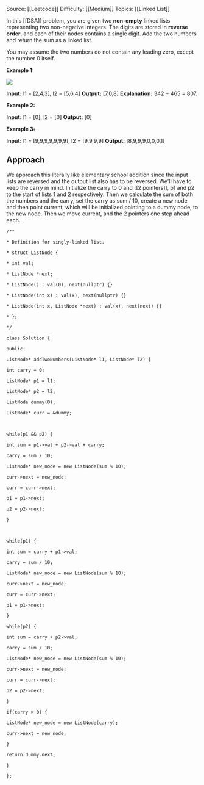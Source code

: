 Source: [[Leetcode]]
Difficulty: [[Medium]]
Topics: [[Linked List]]

In this [[DSA]] problem, you are given two **non-empty** linked lists representing two non-negative integers. The digits are stored in **reverse order**, and each of their nodes contains a single digit. Add the two numbers and return the sum as a linked list.

You may assume the two numbers do not contain any leading zero, except the number 0 itself.

**Example 1:**

![](https://assets.leetcode.com/uploads/2020/10/02/addtwonumber1.jpg)

**Input:** l1 = [2,4,3], l2 = [5,6,4]
**Output:** [7,0,8]
**Explanation:** 342 + 465 = 807.

**Example 2:**

**Input:** l1 = [0], l2 = [0]
**Output:** [0]

**Example 3:**

**Input:** l1 = [9,9,9,9,9,9,9], l2 = [9,9,9,9]
**Output:** [8,9,9,9,0,0,0,1]

## Approach
We approach this literally like elementary school addition since the input lists are reversed and the output list also has to be reversed. We'll have to keep the carry in mind.
Initialize the carry to 0 and [[2 pointers]], p1 and p2 to the start of lists 1 and 2 respectively.
Then we calculate the sum of both the numbers and the carry, set the carry as sum / 10, create a new node and then point current, which will be initialized pointing to a dummy node, to the new node. Then we move current, and the 2 pointers one step ahead each.
```
/**

* Definition for singly-linked list.

* struct ListNode {

* int val;

* ListNode *next;

* ListNode() : val(0), next(nullptr) {}

* ListNode(int x) : val(x), next(nullptr) {}

* ListNode(int x, ListNode *next) : val(x), next(next) {}

* };

*/

class Solution {

public:

ListNode* addTwoNumbers(ListNode* l1, ListNode* l2) {

int carry = 0;

ListNode* p1 = l1;

ListNode* p2 = l2;

ListNode dummy(0);

ListNode* curr = &dummy;

  

while(p1 && p2) {

int sum = p1->val + p2->val + carry;

carry = sum / 10;

ListNode* new_node = new ListNode(sum % 10);

curr->next = new_node;

curr = curr->next;

p1 = p1->next;

p2 = p2->next;

}

  

while(p1) {

int sum = carry + p1->val;

carry = sum / 10;

ListNode* new_node = new ListNode(sum % 10);

curr->next = new_node;

curr = curr->next;

p1 = p1->next;

}

while(p2) {

int sum = carry + p2->val;

carry = sum / 10;

ListNode* new_node = new ListNode(sum % 10);

curr->next = new_node;

curr = curr->next;

p2 = p2->next;

}

if(carry > 0) {

ListNode* new_node = new ListNode(carry);

curr->next = new_node;

}

return dummy.next;

}

};
```
